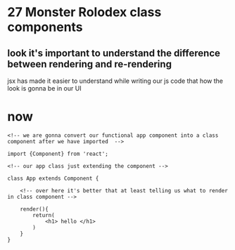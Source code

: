 # 27 Monster Rolodex class components

## look it's important to understand the difference between rendering and re-rendering

jsx has made it easier to understand while writing our js code that how the look is gonna be in our UI

# now

``````
<!-- we are gonna convert our functional app component into a class component after we have imported  -->

import {Component} from 'react';

<!-- our app class just extending the component -->

class App extends Component {
    
    <!-- over here it's better that at least telling us what to render in class component -->

    render(){
        return(
            <h1> hello </h1>
        )
    }
}
``````